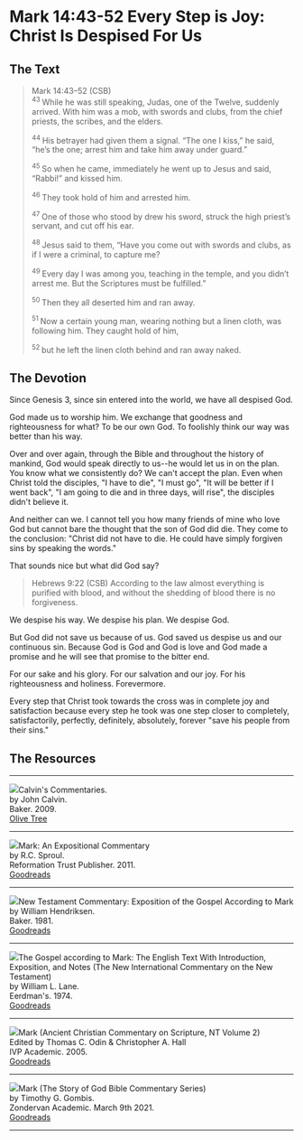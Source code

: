 # Mark 14:43-52 Every Step is Joy: Christ Is Despised For Us

## The Text

>Mark 14:43–52 (CSB)  
><sup> 43 </sup> While he was still speaking, Judas, one of the Twelve, suddenly arrived. With him was a mob, with swords and clubs, from the chief priests, the scribes, and the elders. 
>
><sup> 44 </sup> His betrayer had given them a signal. “The one I kiss,” he said, “he’s the one; arrest him and take him away under guard.” 
>
><sup> 45 </sup> So when he came, immediately he went up to Jesus and said, “Rabbi!” and kissed him. 
>
><sup> 46 </sup> They took hold of him and arrested him. 
>
><sup> 47 </sup> One of those who stood by drew his sword, struck the high priest’s servant, and cut off his ear. 
>
><sup> 48 </sup> Jesus said to them, “Have you come out with swords and clubs, as if I were a criminal, to capture me? 
>
><sup> 49 </sup> Every day I was among you, teaching in the temple, and you didn’t arrest me. But the Scriptures must be fulfilled.” 
>
><sup> 50 </sup> Then they all deserted him and ran away. 
>
><sup> 51 </sup> Now a certain young man, wearing nothing but a linen cloth, was following him. They caught hold of him, 
>
><sup> 52 </sup> but he left the linen cloth behind and ran away naked.

## The Devotion

Since Genesis 3, since sin entered into the world, we have all despised God.

God made us to worship him. We exchange that goodness and righteousness for what? To be our own God. To foolishly think our way was better than his way.

Over and over again, through the Bible and throughout the history of mankind, God would speak directly to us--he would let us in on the plan. You know what we consistently do? We can't accept the plan. Even when Christ told the disciples, "I have to die", "I must go", "It will be better if I went back", "I am going to die and in three days, will rise", the disciples didn't believe it.

And neither can we. I cannot tell you how many friends of mine who love God but cannot bare the thought that the son of God did die. They come to the conclusion: "Christ did not have to die. He could have simply forgiven sins by speaking the words."

That sounds nice but what did God say?

>Hebrews 9:22 (CSB) According to the law almost everything is purified with blood, and without the shedding of blood there is no forgiveness.

We despise his way. We despise his plan. We despise God.

But God did not save us because of us. God saved us despise us and our continuous sin. Because God is God and God is love and God made a promise and he will see that promise to the bitter end.

For our sake and his glory. For our salvation and our joy. For his righteousness and holiness. Forevermore.

Every step that Christ took towards the cross was in complete joy and satisfaction because every step he took was one step closer to completely, satisfactorily, perfectly, definitely, absolutely, forever "save his people from their sins."

## The Resources

<hr style="clear:both;">

<img src="/images/commentary-calvin-set-portrait.jpg">Calvin's Commentaries.  
by John Calvin.  
Baker. 2009.  
[Olive Tree](https://www.olivetree.com/store/product.php?productid=17517)

<hr style="clear:both;">

<img src="/images/commentary-mark-sproul.jpg">Mark: An Expositional Commentary  
by R.C. Sproul.  
Reformation Trust Publisher. 2011.  
[Goodreads](https://www.goodreads.com/book/show/13329901-mark?ac=1&from_search=true&qid=AjPCOwNAXj&rank=1)

<hr style="clear:both;">

<img src="/images/commentary-mark-hendriksen.jpg">New Testament Commentary: Exposition of the Gospel According to Mark  
by William Hendriksen.  
Baker. 1981.  
[Goodreads](https://www.goodreads.com/book/show/2365098.Mark)

<hr style="clear:both;">

<img src="/images/commentary-mark-lane.jpg">The Gospel according to Mark: The English Text With Introduction, Exposition, and Notes (The New International Commentary on the New Testament)  
by William L. Lane.  
Eerdman's. 1974.  
[Goodreads](https://www.goodreads.com/book/show/978619.The_Gospel_of_Mark?from_search=true&from_srp=true&qid=UOUMUiJ7z4&rank=2)

<hr style="clear:both;">

<img src="/images/commentary-mark-oden.jpg">Mark (Ancient Christian Commentary on Scripture, NT Volume 2)  
Edited by Thomas C. Odin & Christopher A. Hall  
IVP Academic. 2005.  
[Goodreads](https://www.goodreads.com/book/show/33015669-mark)

<hr style="clear:both;">

<img src="/images/commentary-mark-gombis.jpg">Mark (The Story of God Bible Commentary Series)  
by Timothy G. Gombis.   
Zondervan Academic. March 9th 2021.  
[Goodreads](https://www.goodreads.com/book/show/54287613-mark)

<hr style="clear:both;">
